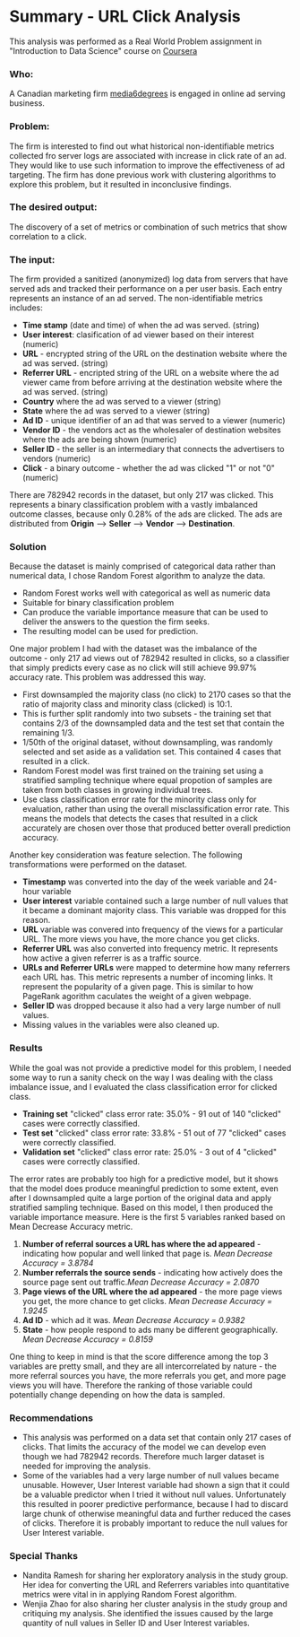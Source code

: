 Summary - URL Click Analysis
============================

This analysis was performed as a Real World Problem assignment in "Introduction to Data Science" course on [Coursera](https://www.coursera.org/) 

### Who:
A Canadian marketing firm [media6degrees](http://m6d.com/) is engaged in online ad serving business.

### Problem:
The firm is interested to find out what historical non-identifiable metrics collected fro server logs are associated with increase in click rate of an ad. They would like to use such information to improve the effectiveness of ad targeting. The firm has done previous work with clustering algorithms to explore this problem, but it resulted in inconclusive findings.

### The desired output:
The discovery of a set of metrics or combination of such metrics that show correlation to a click.

### The input:
The firm provided a sanitized (anonymized) log data from servers that have served ads and tracked their performance on a per user basis. Each entry represents an instance of an ad served. The non-identifiable metrics includes:

- **Time stamp** (date and time) of when the ad was served. (string)
- **User interest**: clasification of ad viewer based on their interest (numeric)
- **URL** - encrypted string of the URL on the destination website where the ad was served. (string)
- **Referrer URL** - encripted string of the URL on a website where the ad viewer came from before arriving at the destination website where the ad was served. (string)
- **Country** where the ad was served to a viewer (string)
- **State** where the ad was served to a viewer (string)
- **Ad ID** - unique identifier of an ad that was served to a viewer (numeric)
- **Vendor ID** - the vendors act as the wholesaler of destination websites where the ads are being shown (numeric)
- **Seller ID** - the seller is an intermediary that connects the advertisers to vendors (numeric)
- **Click** - a binary outcome - whether the ad was clicked "1" or not "0" (numeric)

There are 782942 records in the dataset, but only 217 was clicked. This represents a binary classification problem with a vastly imbalanced outcome classes, because only 0.28% of the ads are clicked.
The ads are distributed from **Origin** --> **Seller** --> **Vendor** --> **Destination**.

### Solution

Because the dataset is mainly comprised of categorical data rather than numerical data, I chose Random Forest algorithm to analyze the data.
- Random Forest works well with categorical as well as numeric data
- Suitable for binary classification problem
- Can produce the variable importance measure that can be used to deliver the answers to the question the firm seeks.
- The resulting model can be used for prediction.

One major problem I had with the dataset was the imbalance of the outcome - only 217 ad views out of 782942 resulted in clicks, so a classifier that simply predicts every case as no click will still achieve 99.97% accuracy rate. This problem was addressed this way.

- First downsampled the majority class (no click) to 2170 cases so that the ratio of majority class and minority class (clicked) is 10:1.
- This is further split randomly into two subsets - the training set that contains 2/3 of the downsampled data and the test set that contain the remaining 1/3.
- 1/50th of the original dataset, without downsampling, was randomly selected and set aside as a validation set. This contained 4 cases that resulted in a click.
- Random Forest model was first trained on the training set using a stratified sampling technique where equal propotion of samples are taken from both classes in growing individual trees.
- Use class classification error rate for the minority class only for evaluation, rather than using the overall misclassification error rate. This means the models that detects the cases that resulted in a click accurately are chosen over those that produced better overall prediction accuracy.

Another key consideration was feature selection. The following transformations were performed on the dataset.

- **Timestamp** was converted into the day of the week variable and 24-hour variable
-	**User interest** variable contained such a large number of null values that it became a dominant majority class. This variable was dropped for this reason.
-	**URL** variable was convered into frequency of the views for a particular URL. The more views you have, the more chance you get clicks.
-	**Referrer URL** was also converted into frequency metric. It represents how active a given referrer is as a traffic source.
- **URLs and Referrer URLs** were mapped to determine how many referrers each URL has. This metric represents a number of incoming links. It represent the popularity of a given page. This is similar to how PageRank agorithm caculates the weight of a given webpage.
- **Seller ID** was dropped because it also had a very large number of null values.
- Missing values in the variables were also cleaned up.

### Results

While the goal was not provide a predictive model for this problem, I needed some way to run a sanity check on the way I was dealing with the class imbalance issue, and I evaluated the class classification error for clicked class.
- **Training set** "clicked" class error rate: 35.0% - 91 out of 140 "clicked" cases were correctly classified.
- **Test set** "clicked" class error rate: 33.8% - 51 out of 77 "clicked" cases were correctly classified.
- **Validation set** "clicked" class error rate: 25.0% - 3 out of 4 "clicked" cases were correctly classified.

The error rates are probably too high for a predictive model, but it shows that the model does produce meaningful prediction to some extent, even after I downsampled quite a large portion of the original data and apply stratified sampling technique. Based on this model, I then produced the variable importance measure. Here is the first 5 variables ranked based on Mean Decrease Accuracy metric.

1. **Number of referral sources a URL has where the ad appeared** - indicating how popular and well linked that page is. *Mean Decrease Accuracy = 3.8784*
2. **Number referrals the source sends** - indicating how actively does the source page sent out traffic.*Mean Decrease Accuracy = 2.0870*
3. **Page views of the URL where the ad appeared** - the more page views you get, the more chance to get clicks. *Mean Decrease Accuracy = 1.9245*
4. **Ad ID** - which ad it was. *Mean Decrease Accuracy = 0.9382*
5. **State** - how people respond to ads many be different geographically. *Mean Decrease Accuracy = 0.8159*

One thing to keep in mind is that the score difference among the top 3 variables are pretty small, and they are all intercorrelated by nature - the more referral sources you have, the more referrals you get, and more page views you will have. Therefore the ranking of those variable could potentially change depending on how the data is sampled.

### Recommendations

- This analysis was performed on a data set that contain only 217 cases of clicks. That limits the accuracy of the model we can develop even though we had 782942 records. Therefore much larger dataset is needed for improving the analysis.
- Some of the variables had a very large number of null values became unusable. However, User Interest variable had shown a sign that it could be a valuable predictor when I tried it without null values. Unfortunately this resulted in poorer predictive performance, because I had to discard large chunk of otherwise meaningful data and further reduced the cases of clicks. Therefore it is probably important to reduce the null values for User Interest variable.

### Special Thanks

- Nandita Ramesh for sharing her exploratory analysis in the study group. Her idea for converting the URL and Referrers variables into quantitative metrics were vital in in applying Random Forest algorithm.
- Wenjia Zhao for also sharing her cluster analysis in the study group and critiquing my analysis. She identified the issues caused by the large quantity of null values in Seller ID and User Interest variables.
